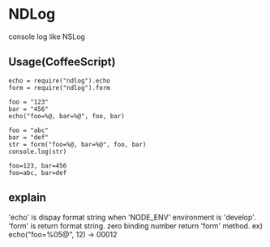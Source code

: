 # NDLog
console log like NSLog

## Usage(CoffeeScript)
    
    echo = require("ndlog").echo
    form = require("ndlog").form
    
    foo = "123"
    bar = "456"
    echo("foo=%@, bar=%@", foo, bar)
    
    foo = "abc"
    bar = "def"
    str = form("foo=%@, bar=%@", foo, bar)
    console.log(str)
    
    foo=123, bar=456
    foo=abc, bar=def

## explain
 'echo' is dispay format string when 'NODE_ENV' environment is 'develop'.
 'form' is return format string.
 zero binding number return 'form' method.
 ex)
 echo("foo=%05@", 12) -> 00012

